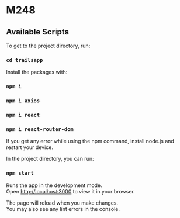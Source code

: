 # M248

## Available Scripts

To get to the project directory, run:

### `cd trailsapp`

Install the packages with:

### `npm i`
### `npm i axios`
### `npm i react`
### `npm i react-router-dom`

If you get any error while using the npm command, install node.js and restart your device.


In the project directory, you can run:

### `npm start`

Runs the app in the development mode.\
Open [http://localhost:3000](http://localhost:3000) to view it in your browser.

The page will reload when you make changes.\
You may also see any lint errors in the console.
